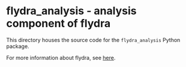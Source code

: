 # flydra_analysis - analysis component of flydra

This directory houses the source code for the `flydra_analysis` Python package.

For more information about flydra, see [here](https://github.com/strawlab/flydra).
